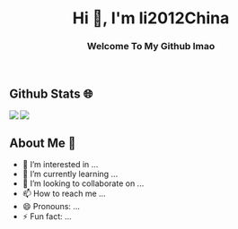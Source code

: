 <h1 align="center">Hi 👋, I'm li2012China</h1>
<h3 align="center">Welcome To My Github lmao</h3>
</br>

## Github Stats 🌐

<img align="left" src="https://github-readme-stats.vercel.app/api?username=li2012China&count_private=true&show_icons=true&icon_color=CE1D2D&text_color=718096&hide_border=true&hide_title=true" />
<img align="center" src="https://github-readme-stats.vercel.app/api/top-langs/?username=li2012China&card_width=230&layout=compact&langs_count=10&hide_border=true&hide=Assembly,HTML&custom_title=Most%20Used%20Languages%20~" />

## About Me 🤪
- 👀 I’m interested in ...
- 🌱 I’m currently learning ...
- 💞️ I’m looking to collaborate on ...
- 📫 How to reach me ...
- 😄 Pronouns: ...
- ⚡ Fun fact: ...

<!---
li2012China/li2012China is a ✨ special ✨ repository because its `README.md` (this file) appears on your GitHub profile.
You can click the Preview link to take a look at your changes.
--->
